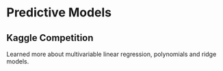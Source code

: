 # Predictive Models

## Kaggle Competition
Learned more about multivariable linear regression, polynomials and ridge models.
